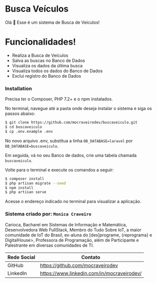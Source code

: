 # Busca Veículos


Olá 👋 Esse é um sistema de Busca de Veículos!

# Funcionalidades!

  - Realiza a Busca de Veículos
  - Salva as buscas no Banco de Dados
  - Visualiza os dados da última busca
  - Visualiza todos os dados do Banco de Dados
  - Exclui registro do Banco de Dados

### Installation

Precisa ter o Composer, PHP 7.2+ e o npm instalados.

No terminal, navegue até a pasta onde deseja instalar o sistema e siga os passos abaixo:

```sh
$ git clone https://github.com/mocraveirodev/buscaveiculo.git
$ cd buscaveiculo
$ cp .env.example .env
```

No novo arquivo .env, substitua a linha `DB_DATABASE=laravel` por `DB_DATABASE=buscaveiculo`.

Em seguida, vá no seu Banco de dados, crie uma tabela chamada `buscaveiculo`.

Volte para o terminal e execute os comandos a seguir:

```sh
$ composer install
$ php artisan migrate --seed
$ npm install
$ php artisan serve
```

Acesse o endereço indicado no terminal para visualizar a aplicação.

### Sistema criado por: `Monica Craveiro`

Carioca, Bacharel em Sistemas de Informação e Matemática, Desenvolvedora Web FullStack, Membro do Tudo Sobre IoT, a maior comunidade de IoT do Brasil, ex-aluna do [des]programe, {reprograma} e DigitalHouse>, Professora de Programação, além de Participante e Palestrante em diversas comunidades de TI.

| Rede Social | Contato |
| ------ | ------ |
| GitHub | https://github.com/mocraveirodev |
| LinkedIn | https://www.linkedin.com/in/mocraveirodev/ |